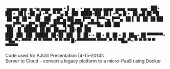 <rawtext>
·▄▄▄▄         ▄▄· ▄ •▄ ▄▄▄ .▄▄▄      • ▌ ▄ ·. ▪   ▄▄· ▄▄▄         ▄▄▄· ▄▄▄·  ▄▄▄· .▄▄ · 
██▪ ██ ▪     ▐█ ▌▪█▌▄▌▪▀▄.▀·▀▄ █·    ·██ ▐███▪██ ▐█ ▌▪▀▄ █·▪     ▐█ ▄█▐█ ▀█ ▐█ ▀█ ▐█ ▀. 
▐█· ▐█▌ ▄█▀▄ ██ ▄▄▐▀▀▄·▐▀▀▪▄▐▀▀▄     ▐█ ▌▐▌▐█·▐█·██ ▄▄▐▀▀▄  ▄█▀▄  ██▀·▄█▀▀█ ▄█▀▀█ ▄▀▀▀█▄
██. ██ ▐█▌.▐▌▐███▌▐█.█▌▐█▄▄▌▐█•█▌    ██ ██▌▐█▌▐█▌▐███▌▐█•█▌▐█▌.▐▌▐█▪·•▐█ ▪▐▌▐█ ▪▐▌▐█▄▪▐█
▀▀▀▀▀•  ▀█▄▀▪·▀▀▀ ·▀  ▀ ▀▀▀ .▀  ▀    ▀▀  █▪▀▀▀▀▀▀·▀▀▀ .▀  ▀ ▀█▄▀▪.▀    ▀  ▀  ▀  ▀  ▀▀▀▀ 
</rawtext>

Code used for AJUG Presentation (4-15-2014):  
Server to Cloud – convert a legacy platform to a micro-PaaS using Docker 
